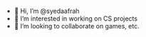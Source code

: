 - 👋 Hi, I’m @syedaafrah
- 👀 I’m interested in working on CS projects
- 💞️ I’m looking to collaborate on games, etc.
